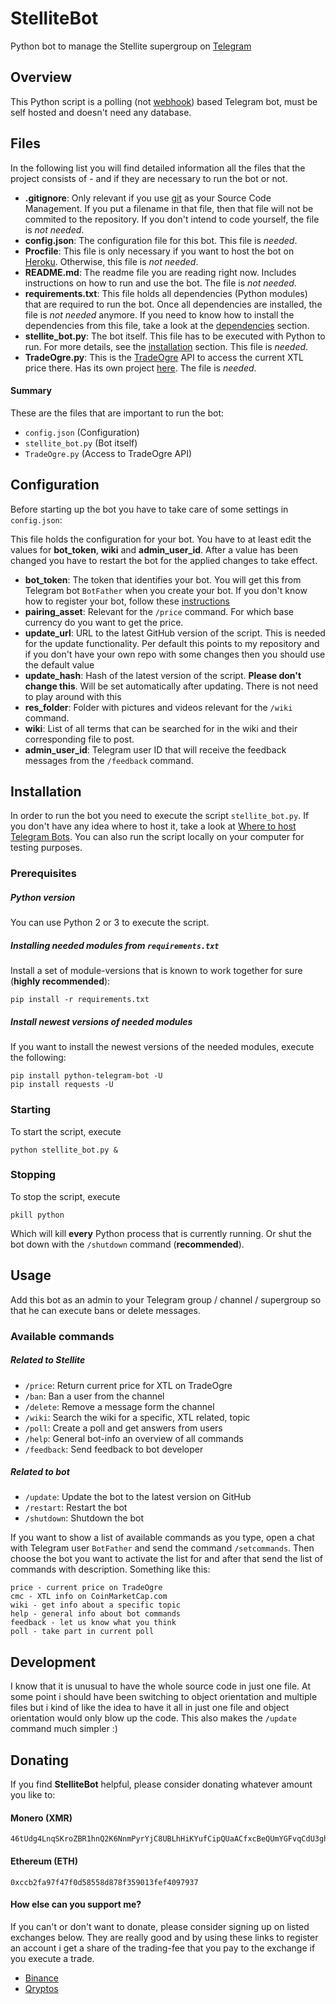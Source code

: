 # StelliteBot

Python bot to manage the Stellite supergroup on [Telegram](https://telegram.org)

## Overview
This Python script is a polling (not [webhook](https://github.com/python-telegram-bot/python-telegram-bot/wiki/Webhooks)) based Telegram bot, must be self hosted and doesn't need any database.

## Files
In the following list you will find detailed information all the files that the project consists of - and if they are necessary to run the bot or not.

- __.gitignore__: Only relevant if you use [git](https://git-scm.com) as your Source Code Management. If you put a filename in that file, then that file will not be commited to the repository. If you don't intend to code yourself, the file is _not needed_.
- __config.json__: The configuration file for this bot. This file is _needed_.
- __Procfile__: This file is only necessary if you want to host the bot on [Heroku](https://www.heroku.com). Otherwise, this file is _not needed_.
- __README.md__: The readme file you are reading right now. Includes instructions on how to run and use the bot. The file is _not needed_.
- __requirements.txt__: This file holds all dependencies (Python modules) that are required to run the bot. Once all dependencies are installed, the file is _not needed_ anymore. If you need to know how to install the dependencies from this file, take a look at the [dependencies](#dependencies) section.
- __stellite\_bot.py__: The bot itself. This file has to be executed with Python to run. For more details, see the [installation](#installation) section. This file is _needed_.
- __TradeOgre.py__: This is the [TradeOgre](https://tradeogre.com) API to access the current XTL price there. Has its own project [here](https://github.com/Endogen/TradeOgrePy). The file is _needed_. 

#### Summary
These are the files that are important to run the bot:

- `config.json` (Configuration)
- `stellite_bot.py` (Bot itself)
- `TradeOgre.py` (Access to TradeOgre API)

## Configuration
Before starting up the bot you have to take care of some settings in `config.json`:

This file holds the configuration for your bot. You have to at least edit the values for __bot_token__, __wiki__ and __admin_user_id__. After a value has been changed you have to restart the bot for the applied changes to take effect.

- __bot_token__: The token that identifies your bot. You will get this from Telegram bot `BotFather` when you create your bot. If you don't know how to register your bot, follow these [instructions](https://core.telegram.org/bots#3-how-do-i-create-a-bot)
- __pairing_asset__: Relevant for the `/price` command. For which base currency do you want to get the price.
- __update_url__: URL to the latest GitHub version of the script. This is needed for the update functionality. Per default this points to my repository and if you don't have your own repo with some changes then you should use the default value
- __update_hash__: Hash of the latest version of the script. __Please don't change this__. Will be set automatically after updating. There is not need to play around with this
- __res_folder__: Folder with pictures and videos relevant for the `/wiki` command.
- __wiki__: List of all terms that can be searched for in the wiki and their corresponding file to post.
- __admin_user_id__: Telegram user ID that will receive the feedback messages from the `/feedback` command. 

<a name="installation"></a>
## Installation
In order to run the bot you need to execute the script `stellite_bot.py`. If you don't have any idea where to host it, take a look at [Where to host Telegram Bots](https://github.com/python-telegram-bot/python-telegram-bot/wiki/Where-to-host-Telegram-Bots). You can also run the script locally on your computer for testing purposes.

### Prerequisites
##### Python version
You can use Python 2 or 3 to execute the script.

<a name="dependencies"></a>
##### Installing needed modules from `requirements.txt`
Install a set of module-versions that is known to work together for sure (__highly recommended__):
```shell
pip install -r requirements.txt
```

##### Install newest versions of needed modules
If you want to install the newest versions of the needed modules, execute the following:
```shell
pip install python-telegram-bot -U
pip install requests -U
```

### Starting
To start the script, execute
```shell
python stellite_bot.py &
```

### Stopping
To stop the script, execute
```shell
pkill python
```

Which will kill __every__ Python process that is currently running. Or shut the bot down with the `/shutdown` command (__recommended__).

## Usage
Add this bot as an admin to your Telegram group / channel / supergroup so that he can execute bans or delete messages.

### Available commands
##### Related to Stellite
- `/price`: Return current price for XTL on TradeOgre
- `/ban`: Ban a user from the channel
- `/delete`: Remove a message form the channel
- `/wiki`: Search the wiki for a specific, XTL related, topic
- `/poll`: Create a poll and get answers from users
- `/help`: General bot-info an overview of all commands
- `/feedback`: Send feedback to bot developer

##### Related to bot
- `/update`: Update the bot to the latest version on GitHub
- `/restart`: Restart the bot
- `/shutdown`: Shutdown the bot

If you want to show a list of available commands as you type, open a chat with Telegram user `BotFather` and send the command `/setcommands`. Then choose the bot you want to activate the list for and after that send the list of commands with description. Something like this:
```
price - current price on TradeOgre
cmc - XTL info on CoinMarketCap.com
wiki - get info about a specific topic
help - general info about bot commands
feedback - let us know what you think
poll - take part in current poll
```

## Development
I know that it is unusual to have the whole source code in just one file. At some point i should have been switching to object orientation and multiple files but i kind of like the idea to have it all in just one file and object orientation would only blow up the code. This also makes the `/update` command much simpler :)

## Donating
If you find __StelliteBot__ helpful, please consider donating whatever amount you like to:

#### Monero (XMR)
```
46tUdg4LnqSKroZBR1hnQ2K6NnmPyrYjC8UBLhHiKYufCipQUaACfxcBeQUmYGFvqCdU3ghCpYq2o5Aqyj1nH6mfLVNka26
```

#### Ethereum (ETH)
```
0xccb2fa97f47f0d58558d878f359013fef4097937
```

#### How else can you support me?
If you can't or don't want to donate, please consider signing up on listed exchanges below. They are really good and by using these links to register an account i get a share of the trading-fee that you pay to the exchange if you execute a trade.

- [Binance](https://www.binance.com/?ref=16770868)
- [Qryptos](https://accounts.qryptos.com/sign-up?affiliate=wVZoZ4uG269520)